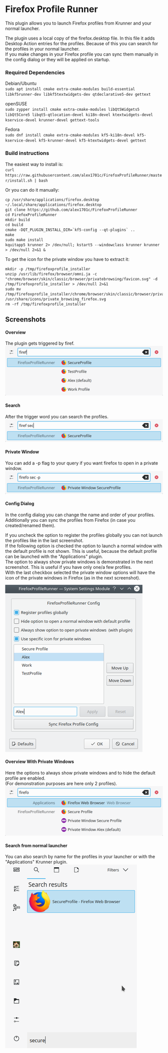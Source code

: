 # Firefox Profile Runner

This plugin allows you to launch Firefox profiles from Krunner and your normal launcher.

The plugin uses a local copy of the firefox.desktop file. In this file it adds Desktop Action entries for
the profiles. Because of this you can search for the profiles in your normal launcher.  
If you make changes in your Firefox profile you can sync them manually in the config dialog or they will
be applied on startup. 

### Required Dependencies

Debian/Ubuntu  
`sudo apt install cmake extra-cmake-modules build-essential libkf5runner-dev libkf5textwidgets-dev qtdeclarative5-dev gettext`

openSUSE  
`sudo zypper install cmake extra-cmake-modules libQt5Widgets5 libQt5Core5 libqt5-qtlocation-devel ki18n-devel ktextwidgets-devel kservice-devel krunner-devel gettext-tools`  

Fedora  
`sudo dnf install cmake extra-cmake-modules kf5-ki18n-devel kf5-kservice-devel kf5-krunner-devel kf5-ktextwidgets-devel gettext`  

### Build instructions


The easiest way to install is:  
`curl https://raw.githubusercontent.com/alex1701c/FirefoxProfileRunner/master/install.sh | bash`

Or you can do it manually:
```
cp /usr/share/applications/firefox.desktop ~/.local/share/applications/firefox.desktop
git clone https://github.com/alex1701c/FirefoxProfileRunner
cd FirefoxProfileRunner
mkdir build
cd build
cmake -DQT_PLUGIN_INSTALL_DIR=`kf5-config --qt-plugins` ..
make
sudo make install
kquitapp5 krunner 2> /dev/null; kstart5 --windowclass krunner krunner > /dev/null 2>&1 &
```

To get the icon for the private window you have to extract it:   
```
mkdir -p /tmp/firefoxprofile_installer
unzip /usr/lib/firefox/browser/omni.ja -c "chrome/browser/skin/classic/browser/privatebrowsing/favicon.svg" -d /tmp/firefoxprofile_installer > /dev/null 2>&1
sudo mv /tmp/firefoxprofile_installer/chrome/browser/skin/classic/browser/privatebrowsing/favicon.svg /usr/share/icons/private_browsing_firefox.svg
rm -rf /tmp/firefoxprofile_installer
```

## Screenshots

#### Overview
The plugin gets triggered by firef.  
![Overview](https://raw.githubusercontent.com/alex1701c/Screenshots/master/FirefoxProfileRunner/overview.png)

#### Search
After the trigger word you can search the profiles.  
![Search](https://raw.githubusercontent.com/alex1701c/Screenshots/master/FirefoxProfileRunner/filter_profiles.png)

#### Private Window
You can add a -p flag to your query if you want firefox to open in a private window.  
![Private Window](https://raw.githubusercontent.com/alex1701c/Screenshots/master/FirefoxProfileRunner/private_window_flag.png)

#### Config Dialog  
In the config dialog you can change the name and order of your profiles.
Additionally you can sync the profiles from Firefox (in case you created/renamed them).  

If you uncheck the option to register the profiles globally you can not launch the profiles like in the last screenshot.  
If the following option is checked the option to launch a normal window with the default profile is not shown.
This is useful, because the default profile can be launched with the "Applications" plugin.  
The option to always show private windows is demonstrated in the next screenshot.
This is useful if you have only one/a few profiles.   
With the last checkbox selected the private window options will have the icon of the private windows in Firefox (as in the next screenshot).  

![Config Dialog](https://raw.githubusercontent.com/alex1701c/Screenshots/master/FirefoxProfileRunner/config_dialog.png)

#### Overview With Private Windows  
Here the options to always show private windows and to hide the default profile are enabled.  
(For demonstration purposes are here only 2 profiles).  
![Overview With Private Window](https://raw.githubusercontent.com/alex1701c/Screenshots/master/FirefoxProfileRunner/hide_default_show_private_windows.png)

#### Search from normal launcher
You can also search by name for the profiles in your launcher or with the "Applications" Krunner plugin.    
![Search from normal launcher](https://raw.githubusercontent.com/alex1701c/Screenshots/master/FirefoxProfileRunner/search_profiles_from_launcher.png)

